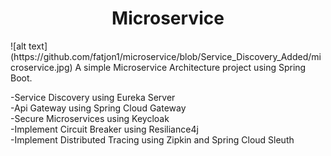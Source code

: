 
<h1 align="center"> Microservice</h1>
![alt text](https://github.com/fatjon1/microservice/blob/Service_Discovery_Added/microservice.jpg)  
A simple Microservice Architecture project using Spring Boot.  

-Service Discovery using Eureka Server  
-Api Gateway using Spring Cloud Gateway  
-Secure Microservices using Keycloak  
-Implement Circuit Breaker using Resiliance4j  
-Implement Distributed Tracing using Zipkin and Spring Cloud Sleuth  
